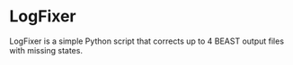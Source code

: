 LogFixer
========

LogFixer is a simple Python script that corrects up to 4 BEAST output files with missing states.